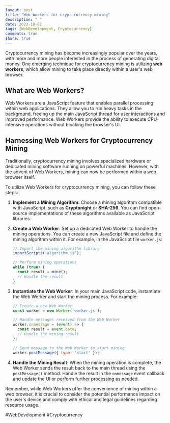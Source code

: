 ```yaml
---
layout: post
title: "Web Workers for cryptocurrency mining"
description: " "
date: 2023-10-02
tags: [WebDevelopment, Cryptocurrency]
comments: true
share: true
---
```


Cryptocurrency mining has become increasingly popular over the years, with more and more people interested in the process of generating digital money. One emerging technique for cryptocurrency mining is utilizing **web workers**, which allow mining to take place directly within a user's web browser.

## What are Web Workers?

Web Workers are a JavaScript feature that enables parallel processing within web applications. They allow you to run heavy tasks in the background, freeing up the main JavaScript thread for user interactions and improved performance. Web Workers provide the ability to execute CPU-intensive operations without blocking the browser's UI.

## Harnessing Web Workers for Cryptocurrency Mining

Traditionally, cryptocurrency mining involves specialized hardware or dedicated mining software running on powerful machines. However, with the advent of Web Workers, mining can now be performed within a web browser itself.

To utilize Web Workers for cryptocurrency mining, you can follow these steps:

1. **Implement a Mining Algorithm**: Choose a mining algorithm compatible with JavaScript, such as **Cryptonight** or **SHA-256**. You can find open-source implementations of these algorithms available as JavaScript libraries.

2. **Create a Web Worker**: Set up a dedicated Web Worker to handle the mining operations. You can create a new JavaScript file and define the mining algorithm within it. For example, in the JavaScript file `worker.js`:

   ```javascript
   // Import the mining algorithm library
   importScripts('algorithm.js');

   // Perform mining operations
   while (true) {
     const result = mine();
     // Handle the result
   }
   ```

3. **Instantiate the Web Worker**: In your main JavaScript code, instantiate the Web Worker and start the mining process. For example:

   ```javascript
   // Create a new Web Worker
   const worker = new Worker('worker.js');

   // Handle messages received from the Web Worker
   worker.onmessage = (event) => {
     const result = event.data;
     // Handle the mining result
   };

   // Send message to the Web Worker to start mining
   worker.postMessage({ type: 'start' });
   ```

4. **Handle the Mining Result**: When the mining operation is complete, the Web Worker sends the result back to the main thread using the `postMessage()` method. Handle the result in the `onmessage` event callback and update the UI or perform further processing as needed.

Remember, while Web Workers offer the convenience of mining within a web browser, it is crucial to consider the potential performance impact on the user's device and comply with ethical and legal guidelines regarding resource usage.

#WebDevelopment #Cryptocurrency